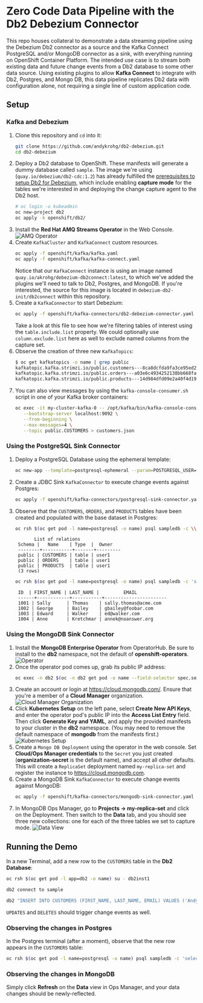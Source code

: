 # Zero Code Data Pipeline with the Db2 Debezium Connector
This repo houses collateral to demonstrate a data streaming pipeline using the Debezium Db2 connector as a source and the Kafka Connect PostgreSQL and/or MongoDB connector as a sink, with everything running on OpenShift Container Platform. The intended use case is to stream both existing data and future change events from a Db2 database to some other data source. Using existing plugins to allow **Kafka Connect** to integrate with Db2, Postgres, and Mongo DB, this data pipeline replicates Db2 data with configuration alone, not requiring a single line of custom application code.

## Setup
### Kafka and Debezium
1. Clone this repository and `cd` into it:
   ```bash
   git clone https://github.com/andykrohg/db2-debezium.git
   cd db2-debezium
   ```
2. Deploy a Db2 database to OpenShift. These manifests will generate a dummy database called `sample`. The image we're using (`quay.io/debezium/db2-cdc:1.2`) has already fulfilled the [prerequisites to setup Db2 for Debezium](https://debezium.io/documentation/reference/connectors/db2.html#setting-up-db2), which include enabling **capture mode** for the tables we're interested in and deploying the change capture agent to the Db2 host.
   ```bash
   # oc login -u kubeadmin
   oc new-project db2
   oc apply -k openshift/db2/
   ```
3. Install the **Red Hat AMQ Streams Operator** in the Web Console.
   ![AMQ Operator](images/amq-operator.png)
4. Create `KafkaCluster` and `KafkaConnect` custom resources.
   ```bash
   oc apply -f openshift/kafka/kafka.yaml
   oc apply -f openshift/kafka/kafka-connect.yaml
   ```
   Notice that our `KafkaConnect` instance is using an image named `quay.io/akrohg/debezium-db2connect:latest`, to which we've added the plugins we'll need to talk to Db2, Postgres, and MongoDB. If you're interested, the source for this image is located in `debezium-db2-init/db2connect` within this repository.
5. Create a `KafkaConnector` to start Debezium:
   ```bash
   oc apply -f openshift/kafka-connectors/db2-debezium-connector.yaml
   ```
   Take a look at this file to see how we're filtering tables of interest using the `table.include.list` property. We could optionally use `column.exclude.list` here as well to exclude named columns from the capture set.
6. Observe the creation of three new `KafkaTopics`:
   ```bash
   $ oc get kafkatopics -o name | grep public
   kafkatopic.kafka.strimzi.io/public.customers---8ca8dcfda9fa3ce95ed2659b19d107bbf03b0840
   kafkatopic.kafka.strimzi.io/public.orders---a03e6c4934252138bb668faa61013d62a0ab0b3a
   kafkatopic.kafka.strimzi.io/public.products---14d984dfd09e2a40f4d1929c00b6bb41eb11adfa
   ```
7. You can also view messages by using the `kafka-console-consumer.sh` script in one of your Kafka broker containers:
   ```bash
   oc exec -it my-cluster-kafka-0 -- /opt/kafka/bin/kafka-console-consumer.sh \
      --bootstrap-server localhost:9092 \
      --from-beginning \
      --max-messages=4 \
      --topic public.CUSTOMERS > customers.json
   ```
### Using the PostgreSQL Sink Connector
1. Deploy a PostgreSQL Database using the ephemeral template:
   ```bash
   oc new-app --template=postgresql-ephemeral --param=POSTGRESQL_USER=user1 --param=POSTGRESQL_PASSWORD=password
   ```
2. Create a JDBC Sink `KafkaConnector` to execute change events against Postgres:
   ```bash
   oc apply -f openshift/kafka-connectors/postgresql-sink-connector.yaml
   ```
3. Observe that the `CUSTOMERS`, `ORDERS`, and `PRODUCTS` tables have been created and populated with the base dataset in Postgres:
   ```bash
   oc rsh $(oc get pod -l name=postgresql -o name) psql sampledb -c \\dt
   ```
   ```
          List of relations
    Schema |   Name    | Type  |  Owner  
    --------+-----------+-------+---------
    public | CUSTOMERS | table | user1
    public | ORDERS    | table | user1
    public | PRODUCTS  | table | user1
    (3 rows)
   ```
   ```bash
   oc rsh $(oc get pod -l name=postgresql -o name) psql sampledb -c 'select * from "CUSTOMERS";'
   ```
   ```
    ID  | FIRST_NAME | LAST_NAME |         EMAIL         
    ------+------------+-----------+-----------------------
    1001 | Sally      | Thomas    | sally.thomas@acme.com
    1002 | George     | Bailey    | gbailey@foobar.com
    1003 | Edward     | Walker    | ed@walker.com
    1004 | Anne       | Kretchmar | annek@noanswer.org
   ```

### Using the MongoDB Sink Connector
1. Install the **MongoDB Enterprise Operator** from OperatorHub. Be sure to install to the **db2** namespace, not the default of **openshift-operators**.
   ![Operator](images/operator.png)
2. Once the operator pod comes up, grab its public IP address:
   ```bash
   oc exec -n db2 $(oc -n db2 get pod -o name --field-selector spec.serviceAccountName=mongodb-enterprise-operator) -- curl -s ifconfig.me && echo
   ```
3. Create an account or login at https://cloud.mongodb.com/. Ensure that you're a member of a **Cloud Manager** organization.<br/>
   ![Cloud Manager Organization](images/cloud-manager.png)
4. Click **Kubernetes Setup** on the left pane, select **Create New API Keys**, and enter the operator pod's public IP into the **Access List Entry** field. Then click **Generate Key and YAML**, and apply the provided manifests to your cluster in the **db2** namespace. (You may need to remove the default namespace of **mongodb** from the manifests first.)
   ![Kubernetes Setup](images/kube-setup.png)
5. Create a `Mongo DB Deployment` using the operator in the web console. Set **Cloud/Ops Manager credentials** to the `Secret` you just created (**organization-secret** is the default name), and accept all other defaults. This will create a `ReplicaSet` deployment named `my-replica-set` and register the instance to https://cloud.mongodb.com.
6. Create a MongoDB Sink `KafkaConnector` to execute change events against MongoDB:
   ```bash
   oc apply -f openshift/kafka-connectors/mongodb-sink-connector.yaml
   ```
7. In MongoDB Ops Manager, go to **Projects -> my-replica-set** and click on the Deployment. Then switch to the **Data** tab, and you should see three new collections: one for each of the three tables we set to capture mode.
   ![Data View](images/data-view.png)
## Running the Demo

In a new Terminal, add a new row to the `CUSTOMERS` table in the **Db2 Database**:
```bash
oc rsh $(oc get pod -l app=db2 -o name) su - db2inst1
```
```bash
db2 connect to sample
```
```bash
db2 "INSERT INTO CUSTOMERS (FIRST_NAME, LAST_NAME, EMAIL) VALUES ('Andy', 'Krohg', 'akrohg@redhat.com')"
```
`UPDATES` and `DELETES` should trigger change events as well.

### Observing the changes in Postgres
In the Postgres terminal (after a moment), observe that the new row appears in the `CUSTOMERS` table:
```bash
oc rsh $(oc get pod -l name=postgresql -o name) psql sampledb -c 'select * from "CUSTOMERS";'
```

### Observing the changes in MongoDB
Simply click **Refresh** on the **Data** view in Ops Manager, and your data changes should be newly-reflected.


